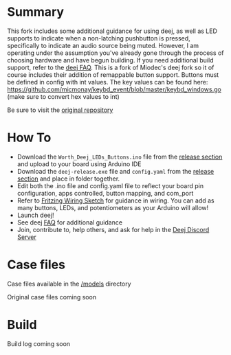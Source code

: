 # Summary
This fork includes some additional guidance for using deej, as well as LED supports to indicate when a non-latching pushbutton is pressed, specifically to indicate an audio source being muted. However, I am operating under the assumption you've already gone through the process of choosing hardware and have begun building. If you need additional build support, refer to the [deej FAQ](https://github.com/omriharel/deej/blob/master/docs/faq/faq.md). This is a fork of Miodec's deej fork so it of course includes their addition of remappable button support. Buttons must be defined in config with int values. The key values can be found here: https://github.com/micmonay/keybd_event/blob/master/keybd_windows.go (make sure to convert hex values to int)

Be sure to visit the [original repository](https://github.com/omriharel/deej)

# How To
 - Download the `Worth_Deej_LEDs_Buttons.ino` file from the [release section](https://github.com/wildmanworth/deej/releases/tag/v0.1) and upload to your board using Arduino IDE
 - Download the `deej-release.exe` file and `config.yaml` from the [release section](https://github.com/wildmanworth/deej/releases/tag/v0.1) and place in folder together.
 - Edit both the .ino file and config.yaml file to reflect your board pin configuration, apps controlled, button mapping, and com_port
 - Refer to [Fritzing Wiring Sketch](https://github.com/eric-worth/deej/blob/master/Fritzing%20Wiring%20Sketch.jpg) for guidance in wiring. You can add as many buttons, LEDs, and potentiometers as your Arduino will allow!
 - Launch deej!
 - See deej [FAQ](https://github.com/omriharel/deej/blob/master/docs/faq/faq.md) for additional guidance
 - Join, contribute to, help others, and ask for help in the [Deej Discord Server](https://discord.gg/nf88NJu)

# Case files

Case files available in the [/models](https://github.com/Miodec/deej/tree/master/models) directory

Original case files coming soon

# Build

Build log coming soon



